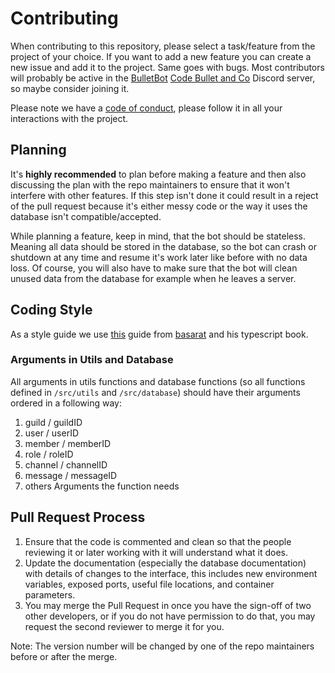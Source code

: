 # Contributing

When contributing to this repository, please select a task/feature from the project of your choice. If you want to add a new feature you can create a new issue and add it to the project. Same goes with bugs. Most contributors will probably be active in the [BulletBot](https://discord.gg/74py7yd) [Code Bullet and Co](https://discord.gg/3wTEZkh) Discord server, so maybe consider joining it.

Please note we have a [code of conduct](CODE_OF_CONDUCT.md), please follow it in all your interactions with the project.

## Planning

It's **highly recommended** to plan before making a feature and then also discussing the plan with the repo maintainers to ensure that it won't interfere with other features. If this step isn't done it could result in a reject of the pull request because it's either messy code or the way it uses the database isn't compatible/accepted.

While planning a feature, keep in mind, that the bot should be stateless. Meaning all data should be stored in the database, so the bot can crash or shutdown at any time and resume it's work later like before with no data loss. Of course, you will also have to make sure that the bot will clean unused data from the database for example when he leaves a server.

## Coding Style

As a style guide we use [this](https://github.com/basarat/typescript-book/blob/master/docs/styleguide/styleguide.md) guide from [basarat](https://github.com/basarat) and his typescript book.

### Arguments in Utils and Database

All arguments in utils functions and database functions (so all functions defined in `/src/utils` and `/src/database`) should have their arguments ordered in a following way:

1. guild / guildID
2. user / userID
3. member / memberID
4. role / roleID
5. channel / channelID
6. message / messageID
7. others Arguments the function needs

## Pull Request Process

1. Ensure that the code is commented and clean so that the people reviewing it or later working with it will understand what it does.
2. Update the documentation (especially the database documentation) with details of changes to the interface, this includes new environment variables, exposed ports, useful file locations, and container parameters.
3. You may merge the Pull Request in once you have the sign-off of two other developers, or if you do not have permission to do that, you may request the second reviewer to merge it for you.

Note: The version number will be changed by one of the repo maintainers before or after the merge.
